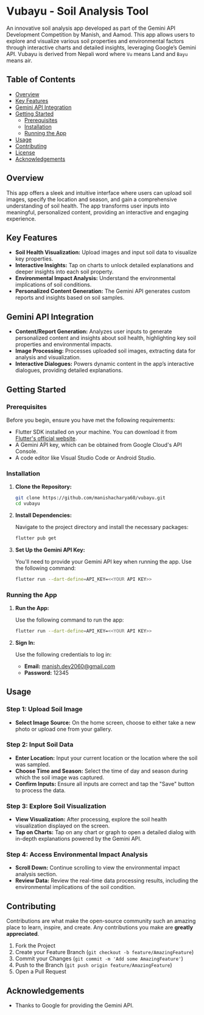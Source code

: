 # Vubayu - Soil Analysis Tool

An innovative soil analysis app developed as part of the Gemini API Development Competition by Manish, and Aamod. This app allows users to explore and visualize various soil properties and environmental factors through interactive charts and detailed insights, leveraging Google’s Gemini API. Vubayu is derived from Nepali word where `Vu` means Land and `Bayu` means air.

## Table of Contents

- [Overview](#overview)
- [Key Features](#key-features)
- [Gemini API Integration](#gemini-api-integration)
- [Getting Started](#getting-started)
  - [Prerequisites](#prerequisites)
  - [Installation](#installation)
  - [Running the App](#running-the-app)
- [Usage](#usage)
- [Contributing](#contributing)
- [License](#license)
- [Acknowledgements](#acknowledgements)

## Overview

This app offers a sleek and intuitive interface where users can upload soil images, specify the location and season, and gain a comprehensive understanding of soil health. The app transforms user inputs into meaningful, personalized content, providing an interactive and engaging experience.

## Key Features

- **Soil Health Visualization:** Upload images and input soil data to visualize key properties.
- **Interactive Insights:** Tap on charts to unlock detailed explanations and deeper insights into each soil property.
- **Environmental Impact Analysis:** Understand the environmental implications of soil conditions.
- **Personalized Content Generation:** The Gemini API generates custom reports and insights based on soil samples.

## Gemini API Integration

- **Content/Report Generation:** Analyzes user inputs to generate personalized content and insights about soil health, highlighting key soil properties and environmental impacts.
- **Image Processing:** Processes uploaded soil images, extracting data for analysis and visualization.
- **Interactive Dialogues:** Powers dynamic content in the app’s interactive dialogues, providing detailed explanations.

## Getting Started

### Prerequisites

Before you begin, ensure you have met the following requirements:

- Flutter SDK installed on your machine. You can download it from [Flutter's official website](https://flutter.dev).
- A Gemini API key, which can be obtained from Google Cloud's API Console.
- A code editor like Visual Studio Code or Android Studio.

### Installation

1. **Clone the Repository:**

   ```bash
   git clone https://github.com/manishacharya60/vubayu.git
   cd vubayu
   ```

2. **Install Dependencies:**

   Navigate to the project directory and install the necessary packages:

   ```bash
   flutter pub get
   ```

3. **Set Up the Gemini API Key:**

   You'll need to provide your Gemini API key when running the app. Use the following command:

   ```bash
   flutter run --dart-define=API_KEY=<<YOUR API KEY>>
   ```

### Running the App

1. **Run the App:**

   Use the following command to run the app:

   ```bash
   flutter run --dart-define=API_KEY=<<YOUR API KEY>>
   ```

2. **Sign In:**

   Use the following credentials to log in:

   - **Email:** manish.dev2060@gmail.com
   - **Password:** 12345

## Usage

### Step 1: Upload Soil Image

- **Select Image Source:** On the home screen, choose to either take a new photo or upload one from your gallery.

### Step 2: Input Soil Data

- **Enter Location:** Input your current location or the location where the soil was sampled.
- **Choose Time and Season:** Select the time of day and season during which the soil image was captured.
- **Confirm Inputs:** Ensure all inputs are correct and tap the "Save" button to process the data.

### Step 3: Explore Soil Visualization

- **View Visualization:** After processing, explore the soil health visualization displayed on the screen.
- **Tap on Charts:** Tap on any chart or graph to open a detailed dialog with in-depth explanations powered by the Gemini API.

### Step 4: Access Environmental Impact Analysis

- **Scroll Down:** Continue scrolling to view the environmental impact analysis section.
- **Review Data:** Review the real-time data processing results, including the environmental implications of the soil condition.

## Contributing

Contributions are what make the open-source community such an amazing place to learn, inspire, and create. Any contributions you make are **greatly appreciated**.

1. Fork the Project
2. Create your Feature Branch (`git checkout -b feature/AmazingFeature`)
3. Commit your Changes (`git commit -m 'Add some AmazingFeature'`)
4. Push to the Branch (`git push origin feature/AmazingFeature`)
5. Open a Pull Request

## Acknowledgements

- Thanks to Google for providing the Gemini API.
